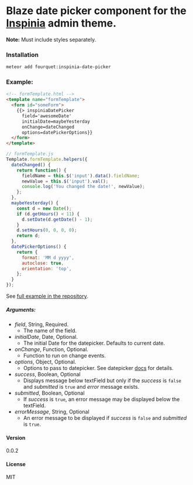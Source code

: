# Blaze date picker component for the [Inspinia](https://wrapbootstrap.com/theme/inspinia-responsive-admin-theme-WB0R5L90S) admin theme.
**Note:** Must include styles separately.
### Installation
```bash
meteor add fourquet:inspinia-date-picker
```
### Example:
```html
<!-- formTemplate.html -->
<template name="formTemplate">
  <form id="someForm">
    {{> inspiniaDatePicker
      field='awesomeDate'
      initialDate=maybeYesterday
      onChange=dateChanged
      options=datePickerOptions}}
  </form>
</template>
```
```js
// formTemplate.js
Template.formTemplate.helpers({
  dateChanged() {
    return function() {
      fieldName = this.$('input').data().fieldName;
      newValue = this.$('input').val();
      console.log('You changed the date!', newValue);
    };
  },
  maybeYesterday() {
    const d = new Date();
    if (d.getHours() < 11) {
      d.setDate(d.getDate() - 1);
    }
    d.setHours(0, 0, 0, 0);
    return d;
  },
  datePickerOptions() {
    return {
      format: 'MM d yyyy',
      autoclose: true,
      orientation: 'top',
    };
  }
});
```
See [full example in the repository](https://github.com/fourquet/meteor-package-inspinia-date-picker/tree/master/example).
##### Arguments:
- *field*, String, Required.
  - The name of the field.
- *initialDate*, Date, Optional.
  - The initial Date for the datepicker. Defaults to current date.
- *onChange*, Function, Optional.
  - Function to run on change events.
- *options*, Object, Optional.
  - Options to pass to datepicker. See datepicker [docs](http://bootstrap-datepicker.readthedocs.org/en/latest/index.html) for details.
- *success*, Boolean, Optional
  - Displays message below textField but only if the *success* is `false` and *submitted* is `true` and *error* message exists.
- *submitted*, Boolean, Optional
  - If *success* is `true`, an error message may be displayed below the textField.
- *errorMessage*, String, Optional
  - An error message to be displayed if *success* is `false` and *submitted* is `true`.

#### Version
0.0.2

#### License
MIT
